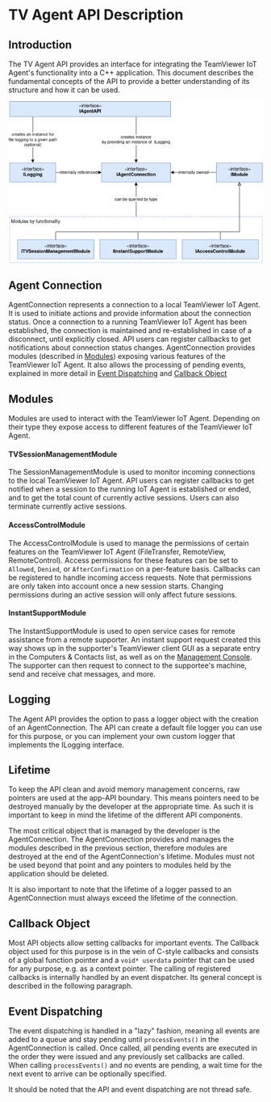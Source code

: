 TV Agent API Description
========================================

## Introduction
The TV Agent API provides an interface for integrating the TeamViewer IoT Agent's functionality into a C++ application. This document describes the fundamental concepts of the API to provide a better understanding of its structure and how it can be used.

![Agent API Public Interface](../doc/tv_agent_api_public_interfaces.png)

## Agent Connection
AgentConnection represents a connection to a local TeamViewer IoT Agent. It is used to initiate actions and provide information about the connection status. Once a connection to a running TeamViewer IoT Agent has been established, the connection is maintained and re-established in case of a disconnect, until explicitly closed. API users can register callbacks to get notifications about connection status changes. AgentConnection provides modules (described in [Modules](#modules)) exposing various features of the TeamViewer IoT Agent. It also allows the processing of pending events, explained in more detail in [Event Dispatching](#event-dispatching) and [Callback Object](#callback-object)

## Modules
Modules are used to interact with the TeamViewer IoT Agent. Depending on their type they expose access to different features of the TeamViewer IoT Agent.

#### **TVSessionManagementModule**
The SessionManagementModule is used to monitor incoming connections to the local TeamViewer IoT Agent. API users can register callbacks to get notified when a session to the running IoT Agent is established or ended, and to get the total count of currently active sessions. Users can also terminate currently active sessions.

#### **AccessControlModule**
The AccessControlModule is used to manage the permissions of certain features on the TeamViewer IoT Agent (FileTransfer, RemoteView, RemoteControl). Access permissions for these features can be set to `Allowed`, `Denied`, or `AfterConfirmation` on a per-feature basis. Callbacks can be registered to handle incoming access requests. Note that permissions are only taken into account once a new session starts. Changing permissions during an active session will only affect future sessions.

#### **InstantSupportModule**
The InstantSupportModule is used to open service cases for remote assistance from a remote supporter. An instant support request created this way shows up in the supporter's TeamViewer client GUI as a separate entry in the Computers & Contacts list, as well as on the [Management Console](https://login.teamviewer.com). The supporter can then request to connect to the supportee's machine, send and receive chat messages, and more.

## Logging
The Agent API provides the option to pass a logger object with the creation of an AgentConnection. The API can create a default file logger you can use for this purpose, or you can implement your own custom logger that implements the ILogging interface.

## Lifetime
To keep the API clean and avoid memory management concerns, raw pointers are used at the app-API boundary. This means pointers need to be destroyed manually by the developer at the appropriate time. As such it is important to keep in mind the lifetime of the different API components.

The most critical object that is managed by the developer is the AgentConnection. The AgentConnection provides and manages the modules described in the previous section, therefore modules are destroyed at the end of the AgentConnection's lifetime. Modules must not be used beyond that point and any pointers to modules held by the application should be deleted.

It is also important to note that the lifetime of a logger passed to an AgentConnection must always exceed the lifetime of the connection.

## Callback Object
Most API objects allow setting callbacks for important events. The Callback object used for this purpose is in the vein of C-style callbacks and consists of a global function pointer and a `void* userdata` pointer that can be used for any purpose, e.g. as a context pointer. The calling of registered callbacks is internally handled by an event dispatcher. Its general concept is described in the following paragraph.

## Event Dispatching
The event dispatching is handled in a "lazy" fashion, meaning all events are added to a queue and stay pending until `processEvents()` in the AgentConnection is called. Once called, all pending events are executed in the order they were issued and any previously set callbacks are called. When calling `processEvents()` and no events are pending, a wait time for the next event to arrive can be optionally specified.

It should be noted that the API and event dispatching are not thread safe.
